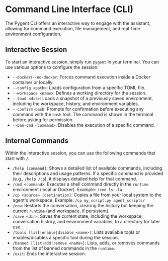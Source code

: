 # Command Line Interface (CLI)

The Pygent CLI offers an interactive way to engage with the assistant, allowing for command execution, file management, and real-time environment configuration.

## Interactive Session

To start an interactive session, simply run `pygent` in your terminal. You can use various options to configure the session:

* `--docker`/`--no-docker`: Forces command execution inside a Docker container or locally.
* `--config <path>`: Loads configuration from a specific TOML file.
* `--workspace <name>`: Defines a working directory for the session.
* `--load <dir>`: Loads a snapshot of a previously saved environment, including the workspace, history, and environment variables.
* `--confirm-bash`: Prompts for confirmation before executing any command with the `bash` tool. The command is shown in the terminal before asking for permission.
* `--ban-cmd <command>`: Disables the execution of a specific command.

## Internal Commands

Within the interactive session, you can use the following commands that start with `/`:

* `/help [command]`: Shows a detailed list of available commands, including their descriptions and usage patterns. If a specific command is provided (e.g., `/help /cp`), it displays detailed help for that command.
* `/cmd <command>`: Executes a shell command directly in the `runtime` environment (local or Docker). Example: `/cmd ls -la`
* `/cp <source> [destination]`: Copies a file from your local system to the agent's workspace. Example: `/cp my_script.py agent_scripts/`
* `/new`: Restarts the conversation, clearing the history but keeping the current `runtime` (and workspace, if persistent).
* `/save <dir>`: Saves the current state, including the workspace, conversation history, and environment variables, to a directory for later use.
* `/tools [list|enable|disable <name>]`: Lists available tools or enables/disables a specific tool during the session.
* `/banned [list|add|remove <name>]`: Lists, adds, or removes commands from the list of banned commands in the `runtime`.
* `/exit`: Ends the interactive session.